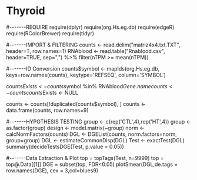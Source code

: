 # Thyroid

#-------REQUIRE
require(dplyr)
require(org.Hs.eg.db)
require(edgeR)
require(RColorBrewer)
require(tidyr)

#-------IMPORT & FILTERING
counts    <- read.delim("matriz4x4.txt.TXT", header=T, row.names=1)
RNAblood  <- read.table("Rnablood.csv", header=TRUE, sep=",") %>% 
             filter(nTPM >= mean(nTPM))

#-------ID Conversion
counts$symbol <- mapIds(org.Hs.eg.db, 
                        keys=row.names(counts),
                        keytype='REFSEQ', 
                        column='SYMBOL')

counts$Exists <- counts$symbol %in% RNAblood$Gene.name 
counts        <- counts %>% filter(Exists == FALSE) %>% drop_na()
counts$Exists <- NULL               

counts <- counts[!duplicated(counts$symbol), ]
counts <- data.frame(counts, row.names=9)

#-------HYPOTHESIS TESTING
group   <- c(rep('CTL',4),rep('HT',4))
group   <- as.factor(group)
design  <- model.matrix(~group)
norm    <- calcNormFactors(counts)
DGL     <- DGEList(counts, norm.factors=norm, group=group)
DGL     <- estimateCommonDisp(DGL)
Test    <- exactTest(DGL)
summary(decideTestsDGE(Test, p.value = 0.05))


#-------Data Extraction & Plot
top = topTags(Test, n=9999)
top = top@.Data[[1]]
DGE = subset(top, FDR<0.05)
plotSmear(DGL,de.tags = row.names(DGE), cex = 3,col=blues9)
